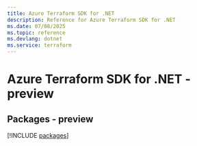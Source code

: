 ```yaml
---
title: Azure Terraform SDK for .NET
description: Reference for Azure Terraform SDK for .NET
ms.date: 07/08/2025
ms.topic: reference
ms.devlang: dotnet
ms.service: terraform
---
```

# Azure Terraform SDK for .NET - preview
## Packages - preview
[!INCLUDE [packages](terraform-index.md)]